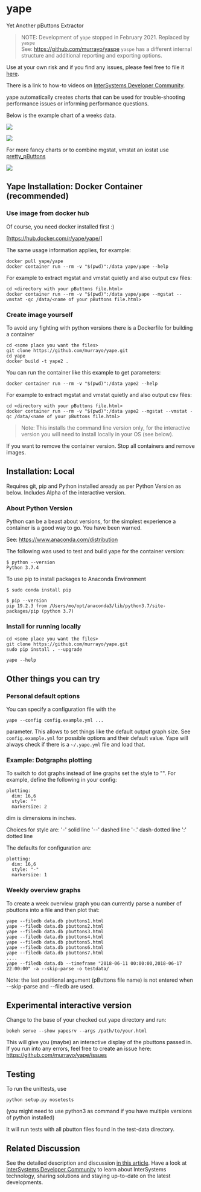 # yape

Yet Another pButtons Extractor

>NOTE: Development of `yape` stopped in February 2021. Replaced by `yaspe`  
> See: https://github.com/murrayo/yaspe
> `yaspe` has a different internal structure and additional reporting and exporting options.

Use at your own risk and if you find any issues, please feel free to file it [here](https://github.com/murrayo/yape/issues).

There is a link to how-to videos on [InterSystems Developer Community](https://community.intersystems.com/post/unpacking-pbuttons-yape-update-notes-and-quick-guides).

yape automatically creates charts that can be used for trouble-shooting performance issues or informing performance questions.

Below is the example chart of a weeks data.

![](images/mgstat.Glorefs.png)

![](images/vmstat.Total%20CPU.png)

For more fancy charts or to combine mgstat, vmstat an iostat use [pretty_pButtons](https://github.com/murrayo/MUT)

![](images/temp_Glorefs_and_vmstat_-_Sample_Wednesday_31_Jul_2019.png)


## Yape Installation: Docker Container (recommended)

### Use image from docker hub

Of course, you need docker installed first :)

[https://hub.docker.com/r/yape/yape/]

The same usage information applies, for example:

```
docker pull yape/yape
docker container run --rm -v "$(pwd)":/data yape/yape --help
```

For example to extract mgstat and vmstat quietly and also output csv files:
```
cd <directory with your pButtons file.html>
docker container run --rm -v "$(pwd)":/data yape/yape --mgstat --vmstat -qc /data/<name of your pButtons file.html>
```


### Create image yourself

To avoid any fighting with python versions there is a Dockerfile for building a container

```
cd <some place you want the files>
git clone https://github.com/murrayo/yape.git
cd yape
docker build -t yape2 .
```

You can run the container like this example to get parameters:
```
docker container run --rm -v "$(pwd)":/data yape2 --help
```

For example to extract mgstat and vmstat quietly and also output csv files:
```
cd <directory with your pButtons file.html>
docker container run --rm -v "$(pwd)":/data yape2 --mgstat --vmstat -qc /data/<name of your pButtons file.html>
```

>Note:
>This installs the command line version only, for the interactive version you will need to install locally in your OS (see below).

If you want to remove the container version. Stop all containers and remove images.

## Installation: Local

Requires git, pip and Python installed aready as per Python Version as below. Includes Alpha of the interactive version.

### About Python Version

Python can be a beast about versions, for the simplest experience a container is a good way to go. You have been warned.

See: https://www.anaconda.com/distribution

The following was used to test and build yape for the container version:

```
$ python --version
Python 3.7.4
```

To use pip to install packages to Anaconda Environment
```
$ sudo conda install pip
```

```
$ pip --version
pip 19.2.3 from /Users/mo/opt/anaconda3/lib/python3.7/site-packages/pip (python 3.7)
```

### Install for running locally

```
cd <some place you want the files>
git clone https://github.com/murrayo/yape.git
sudo pip install . --upgrade

yape --help
```

## Other things you can try

### Personal default options

You can specify a configuration file with the
```
yape --config config.example.yml ...
```
parameter. This allows to set things like the default output graph size. See `config.example.yml` for possible options and their default value.
Yape will always check if there is a `~/.yape.yml` file and load that.

### Example: Dotgraphs plotting
To switch to dot graphs instead of line graphs set the style to "". For example, define the following in your config:
```
plotting:
  dim: 16,6
  style: ""
  markersize: 2
```

dim is dimensions in inches.

Choices for style are:
'-' solid line
'--' dashed line
'-.' dash-dotted line
':' dotted line

The defaults for configuration are:
```
plotting:
  dim: 16,6
  style: "-"
  markersize: 1
```

### Weekly overview graphs

To create a week overview graph you can currently parse a number of pbuttons into a file and then plot that:
```
yape --filedb data.db pbuttons1.html
yape --filedb data.db pbuttons2.html
yape --filedb data.db pbuttons3.html
yape --filedb data.db pbuttons4.html
yape --filedb data.db pbuttons5.html
yape --filedb data.db pbuttons6.html
yape --filedb data.db pbuttons7.html
....
yape --filedb data.db --timeframe "2018-06-11 00:00:00,2018-06-17 22:00:00" -a --skip-parse -o testdata/ 
```
Note: the last positional argument (pButtons file name) is not entered when --skip-parse and --filedb are used.

## Experimental interactive version

Change to the base of your checked out yape directory and run:
```
bokeh serve --show yapesrv --args /path/to/your.html
```

This will give you (maybe) an interactive display of the pbuttons passed in. If you run into any errors, feel free to create an issue here: https://github.com/murrayo/yape/issues

## Testing

To run the unittests, use
```
python setup.py nosetests
```
(you might need to use python3 as command if you have multiple versions of python installed)

It will run tests with all pbutton files found in the test-data directory.

## Related Discussion

See the detailed description and discussion [in this article](https://community.intersystems.com/post/yape-yet-another-pbuttons-extractor-and-automatically-create-charts).
Have a look at [InterSystems Developer Community](community.intersystems.com) to learn about InterSystems technology, sharing solutions and staying up-to-date on the latest developments.
